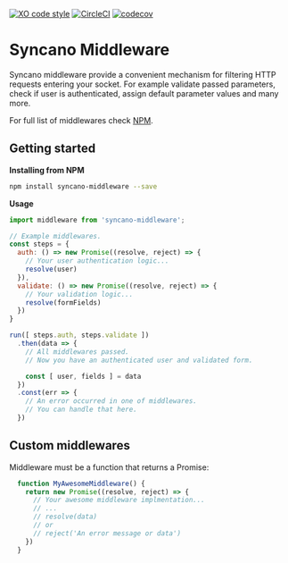 [![XO code style](https://img.shields.io/badge/code_style-XO-5ed9c7.svg)](https://github.com/sindresorhus/xo)   [![CircleCI](https://circleci.com/gh/eyedea-io/syncano-middleware-js.svg?style=shield&circle-token=405f648269a98f78158a497f81839edef3fa8a73)](https://circleci.com/gh/Syncano/syncano-client-js/tree/master)
[![codecov](https://codecov.io/gh/eyedea-io/syncano-middleware-js/branch/master/graph/badge.svg)](https://codecov.io/gh/eyedea-io/syncano-middleware-js)

# Syncano Middleware

Syncano middleware provide a convenient mechanism for filtering HTTP requests entering your socket. For example validate passed parameters, check if user is authenticated, assign default parameter values and many more.

For full list of middlewares check [NPM](https://www.npmjs.com/browse/keyword/syncano-middleware).

## Getting started

**Installing from NPM**

```sh
npm install syncano-middleware --save
```

**Usage**

```js
import middleware from 'syncano-middleware';

// Example middlewares.
const steps = {
  auth: () => new Promise((resolve, reject) => {
    // Your user authentication logic...
    resolve(user)
  }),
  validate: () => new Promise((resolve, reject) => {
    // Your validation logic...
    resolve(formFields)
  })
}

run([ steps.auth, steps.validate ])
  .then(data => {
    // All middlewares passed.
    // Now you have an authenticated user and validated form.

    const [ user, fields ] = data
  })
  .const(err => {
    // An error occurred in one of middlewares.
    // You can handle that here.
  })


```

## Custom middlewares

Middleware must be a function that returns a Promise:

```js
  function MyAwesomeMiddleware() {
    return new Promise((resolve, reject) => {
      // Your awesome middleware implmentation...
      // ...
      // resolve(data)
      // or
      // reject('An error message or data')
    })
  }
```
